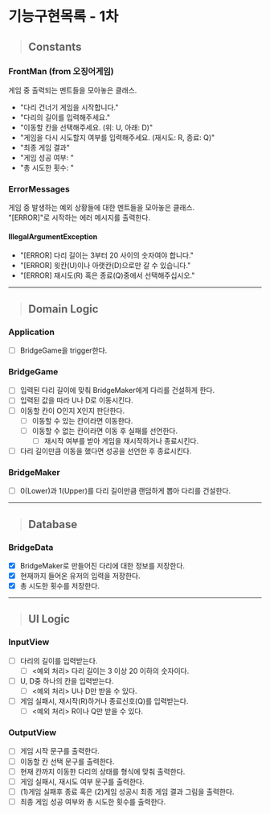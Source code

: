 # 기능구현목록 - 1차

> ## Constants
### FrontMan (from 오징어게임)
게임 중 출력되는 멘트들을 모아놓은 클래스.
- "다리 건너기 게임을 시작합니다."
- "다리의 길이를 입력해주세요."
- "이동할 칸을 선택해주세요. (위: U, 아래: D)"
- "게임을 다시 시도할지 여부를 입력해주세요. (재시도: R, 종료: Q)"
- "최종 게임 결과"
- "게임 성공 여부: "
- "총 시도한 횟수: "

### ErrorMessages
게임 중 발생하는 예외 상황들에 대한 멘트들을 모아놓은 클래스.<br>
"[ERROR]"로 시작하는 에러 메시지를 출력한다.
#### IllegalArgumentException
- "[ERROR] 다리 길이는 3부터 20 사이의 숫자여야 합니다."
- "[ERROR] 윗칸(U)이나 아랫칸(D)으로만 갈 수 있습니다."
- "[ERROR] 재시도(R) 혹은 종료(Q)중에서 선택해주십시오."
---------------------------------------------------------------
> ## Domain Logic
### Application
- [ ] BridgeGame을 trigger한다.

### BridgeGame
- [ ] 입력된 다리 길이에 맞춰 BridgeMaker에게 다리를 건설하게 한다.
- [ ] 입력된 값을 따라 U나 D로 이동시킨다.
- [ ] 이동할 칸이 O인지 X인지 판단한다.
  - [ ] 이동할 수 있는 칸이라면 이동한다.
  - [ ] 이동할 수 없는 칸이라면 이동 후 실패를 선언한다.
    - [ ] 재시작 여부를 받아 게임을 재시작하거나 종료시킨다.
- [ ] 다리 길이만큼 이동을 했다면 성공을 선언한 후 종료시킨다.

### BridgeMaker
- [ ] 0(Lower)과 1(Upper)를 다리 길이만큼 랜덤하게 뽑아 다리를 건설한다.
---------------------------------------------------------------
> ## Database
### BridgeData
- [x] BridgeMaker로 만들어진 다리에 대한 정보를 저장한다.
- [x] 현재까지 들어온 유저의 입력을 저장한다.
- [x] 총 시도한 횟수를 저장한다.
---------------------------------------------------------------
> ## UI Logic
### InputView
- [ ] 다리의 길이를 입력받는다.
  - [ ] <예외 처리> 다리 길이는 3 이상 20 이하의 숫자이다.
- [ ] U, D중 하나의 칸을 입력받는다.
  - [ ] <예외 처리> U나 D만 받을 수 있다.
- [ ] 게임 실패시, 재시작(R)하거나 종료신호(Q)를 입력받는다.
  - [ ] <예외 처리> R이나 Q만 받을 수 있다.

### OutputView
- [ ] 게임 시작 문구를 출력한다.
- [ ] 이동할 칸 선택 문구를 출력한다.
- [ ] 현재 칸까지 이동한 다리의 상태를 형식에 맞춰 출력한다.
- [ ] 게임 실패시, 재시도 여부 문구를 출력한다.
- [ ] (1)게임 실패후 종료 혹은 (2)게임 성공시 최종 게임 결과 그림을 출력한다.
- [ ] 최종 게임 성공 여부와 총 시도한 횟수를 출력한다.